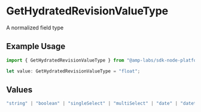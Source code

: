 # GetHydratedRevisionValueType

A normalized field type

## Example Usage

```typescript
import { GetHydratedRevisionValueType } from "@amp-labs/sdk-node-platform/models/operations";

let value: GetHydratedRevisionValueType = "float";
```

## Values

```typescript
"string" | "boolean" | "singleSelect" | "multiSelect" | "date" | "datetime" | "int" | "float" | "other"
```